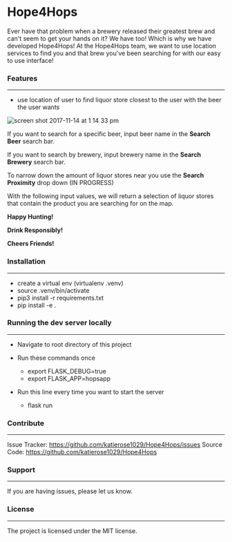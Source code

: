 # Hope4Hops

Ever have that problem when a brewery released their greatest brew and can't
seem to get your hands on it? We have too! Which is why we have developed
Hope4Hops!  At the Hope4Hops team, we want to use location services to find
you and that brew you've been searching for with our easy to use interface!

### Features
-------
* use location of user to find liquor store closest to the user with the beer the user wants

![screen shot 2017-11-14 at 1 14 33 pm](https://user-images.githubusercontent.com/12536035/32797838-fb7463fc-c940-11e7-9a07-ac9890cb4164.png)

If you want to search for a specific beer, input beer name in the **Search Beer** search bar.

If you want to search by brewery, input brewery name in the **Search Brewery** search bar.

To narrow down the amount of liquor stores near you use the **Search Proximity** drop down (IN PROGRESS)

With the following input values, we will return a selection of liquor stores that contain the product you are searching for on the map.

**Happy Hunting!**

**Drink Responsibly!**

**Cheers Friends!**


### Installation
-------
* create a virtual env (virtualenv .venv)
* source .venv/bin/activate
* pip3 install -r requirements.txt
* pip install -e .

### Running the dev server locally
-------
* Navigate to root directory of this project
* Run these commands once
  * export FLASK_DEBUG=true
  * export FLASK_APP=hopsapp

* Run this line every time you want to start the server
  * flask run

### Contribute
-------
Issue Tracker: https://github.com/katierose1029/Hope4Hops/issues
Source Code: https://github.com/katierose1029/Hope4Hops

### Support
-------
If you are having issues, please let us know.


### License
-------
The project is licensed under the MIT license.

